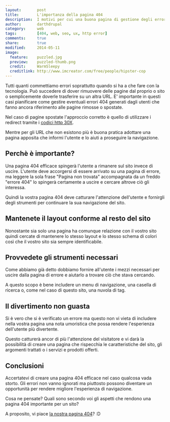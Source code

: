 ```yaml
---
layout:       post
title:        L'importanza della pagina 404
description:  I motivi per cui una buona pagina di gestione degli errori 404 può fare la differenza.
author:       darthdrupal
category:     web
tags:         [404, web, seo, ux, http error]
comments:     true
share:        true
modified:     2014-05-11
image:
  feature:    puzzled.jpg
  preview:    puzzled-thumb.png
  credit:     WarmSleepy
  creditlink: http://www.imcreator.com/free/people/hipster-cop
---
```


Tutti quanti commettiamo errori soprattutto quando si ha a che fare con la tecnologia. Può succedere di dover rimuovere delle pagine dal proprio o sito o semplicemente doverle trasferire su un altra URL. E' importante in questi casi pianificare come gestire eventuali errori 404 generati dagli utenti che fanno ancora riferimento alle pagine rimosse o spostate.

Nel caso di pagine spostate l'approccio corretto è quello di utilizzare i redirect tramite i [codici http 30X](http://it.wikipedia.org/wiki/Codici_di_stato_HTTP#3xx_Redirezione).

Mentre per gli URL che non esistono più è buona pratica adottare una pagina apposita che informi l'utente e lo aiuti a proseguire la navigazione.

## Perchè è importante?

Una pagina 404 efficace spingerà l'utente a rimanere sul sito invece di uscire. L'utente deve accorgersi di essere arrivato su una pagina di errore, ma leggere la sola frase "Pagina non trovata" accompagnata da un freddo "errore 404" lo spingerà certamente a uscire e cercare altrove ciò gli interessa.

Quindi la vostra pagina 404 deve catturare l'attenzione dell'utente e fornirgli degli strumenti per continuare la sua navigazione del sito.

## Mantenete il layout conforme al resto del sito

Nonostante sia solo una pagina ha comunque relazione con il vostro sito quindi cercate di mantenere lo stesso layout e lo stesso schema di colori così che il vostro sito sia sempre identificabile.

## Provvedete gli strumenti necessari

Come abbiamo già detto dobbiamo fornire all'utente i mezzi necessari per uscire dalla pagina di errore e aiutarlo a trovare ciò che stava cercando.

A questo scopo è bene includere un menu di navigazione, una casella di ricerca o, come nel caso di questo sito, una nuvola di tag.

## Il divertimento non guasta

Si è vero che si è verificato un errore ma questo non vi vieta di includere nella vostra pagina una nota umoristica che possa rendere l'esperienza dell'utente più divertente.

Questo catturerà ancor di più l'attenzione del visitatore e vi darà la possibilità di creare una pagina che rispecchia le caratteristiche del sito, gli argomenti trattati o i servizi e prodotti offerti.

## Conclusioni

Accertatevi di creare una pagina 404 efficace nel caso qualcosa vada storto. Gli errori non vanno ignorati ma piuttosto possono diventare un opportunità per rendere migliore l'esperienza di navigazione.

Cosa ne pensate? Quali sono secondo voi gli aspetti che rendono una pagina 404 importante per un sito?

A proposito, vi piace [la nostra pagina 404](/404)? :D
